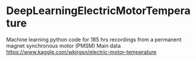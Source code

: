 # DeepLearningElectricMotorTemperature
Machine learning python code for 185 hrs recordings from a permanent magnet synchronous motor (PMSM)
Main data
https://www.kaggle.com/wkirgsn/electric-motor-temperature
